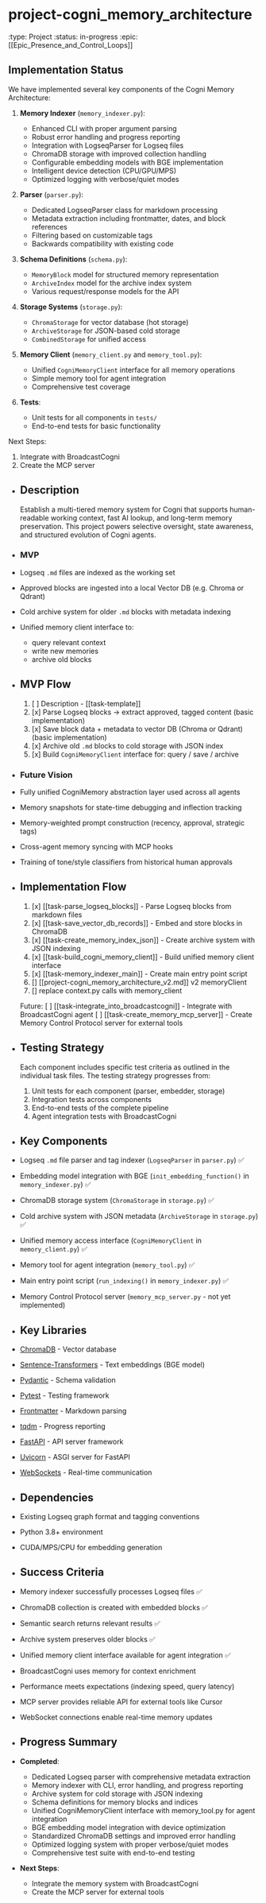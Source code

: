 # project-cogni_memory_architecture
:type: Project
:status: in-progress
:epic: [[Epic_Presence_and_Control_Loops]]

## Implementation Status
We have implemented several key components of the Cogni Memory Architecture:

1. **Memory Indexer** (`memory_indexer.py`):
   - Enhanced CLI with proper argument parsing
   - Robust error handling and progress reporting
   - Integration with LogseqParser for Logseq files
   - ChromaDB storage with improved collection handling
   - Configurable embedding models with BGE implementation
   - Intelligent device detection (CPU/GPU/MPS)
   - Optimized logging with verbose/quiet modes

2. **Parser** (`parser.py`):
   - Dedicated LogseqParser class for markdown processing
   - Metadata extraction including frontmatter, dates, and block references
   - Filtering based on customizable tags
   - Backwards compatibility with existing code
   
3. **Schema Definitions** (`schema.py`):
   - `MemoryBlock` model for structured memory representation
   - `ArchiveIndex` model for the archive index system
   - Various request/response models for the API

4. **Storage Systems** (`storage.py`):
   - `ChromaStorage` for vector database (hot storage)
   - `ArchiveStorage` for JSON-based cold storage
   - `CombinedStorage` for unified access

5. **Memory Client** (`memory_client.py` and `memory_tool.py`):
   - Unified `CogniMemoryClient` interface for all memory operations
   - Simple memory tool for agent integration
   - Comprehensive test coverage

6. **Tests**:
   - Unit tests for all components in `tests/`
   - End-to-end tests for basic functionality

Next Steps:
1. Integrate with BroadcastCogni
2. Create the MCP server

- ## Description
  Establish a multi-tiered memory system for Cogni that supports human-readable working context, fast AI lookup, and long-term memory preservation. This project powers selective oversight, state awareness, and structured evolution of Cogni agents.
- ### MVP
- Logseq `.md` files are indexed as the working set
- Approved blocks are ingested into a local Vector DB (e.g. Chroma or Qdrant)
- Cold archive system for older `.md` blocks with metadata indexing
- Unified memory client interface to:
	- query relevant context
	- write new memories
	- archive old blocks
- ## MVP Flow
  1. [ ] Description - [[task-template]]
  2. [x] Parse Logseq blocks → extract approved, tagged content (basic implementation)
  3. [x] Save block data + metadata to vector DB (Chroma or Qdrant) (basic implementation)
  4. [x] Archive old `.md` blocks to cold storage with JSON index
  5. [x] Build `CogniMemoryClient` interface for: query / save / archive
- ### Future Vision
- Fully unified CogniMemory abstraction layer used across all agents
- Memory snapshots for state-time debugging and inflection tracking
- Memory-weighted prompt construction (recency, approval, strategic tags)
- Cross-agent memory syncing with MCP hooks
- Training of tone/style classifiers from historical human approvals
- ## Implementation Flow
  1. [x] [[task-parse_logseq_blocks]] - Parse Logseq blocks from markdown files
  2. [x] [[task-save_vector_db_records]] - Embed and store blocks in ChromaDB
  3. [x] [[task-create_memory_index_json]] - Create archive system with JSON indexing
  4. [x] [[task-build_cogni_memory_client]] - Build unified memory client interface
  5. [x] [[task-memory_indexer_main]] - Create main entry point script
  6. [] [[project-cogni_memory_architecture_v2.md]] v2 memoryClient
  10. [] replace context.py calls with memory_client



  Future:
   [ ] [[task-integrate_into_broadcastcogni]] - Integrate with BroadcastCogni agent
   [ ] [[task-create_memory_mcp_server]] - Create Memory Control Protocol server for external tools
- ## Testing Strategy
  Each component includes specific test criteria as outlined in the individual task files.
  The testing strategy progresses from:
  1. Unit tests for each component (parser, embedder, storage)
  2. Integration tests across components
  3. End-to-end tests of the complete pipeline
  4. Agent integration tests with BroadcastCogni
- ## Key Components
- Logseq `.md` file parser and tag indexer (`LogseqParser` in `parser.py`) ✅
- Embedding model integration with BGE (`init_embedding_function()` in `memory_indexer.py`) ✅
- ChromaDB storage system (`ChromaStorage` in `storage.py`) ✅
- Cold archive system with JSON metadata (`ArchiveStorage` in `storage.py`) ✅
- Unified memory access interface (`CogniMemoryClient` in `memory_client.py`) ✅
- Memory tool for agent integration (`memory_tool.py`) ✅
- Main entry point script (`run_indexing()` in `memory_indexer.py`) ✅
- Memory Control Protocol server (`memory_mcp_server.py` - not yet implemented)
- ## Key Libraries
- [ChromaDB](https://github.com/chroma-core/chroma) - Vector database
- [Sentence-Transformers](https://www.sbert.net/) - Text embeddings (BGE model)
- [Pydantic](https://docs.pydantic.dev/) - Schema validation
- [Pytest](https://docs.pytest.org/) - Testing framework
- [Frontmatter](https://github.com/eyeseast/python-frontmatter) - Markdown parsing
- [tqdm](https://github.com/tqdm/tqdm) - Progress reporting
- [FastAPI](https://fastapi.tiangolo.com/) - API server framework
- [Uvicorn](https://www.uvicorn.org/) - ASGI server for FastAPI
- [WebSockets](https://websockets.readthedocs.io/) - Real-time communication
- ## Dependencies
- Existing Logseq graph format and tagging conventions
- Python 3.8+ environment
- CUDA/MPS/CPU for embedding generation
- ## Success Criteria
- Memory indexer successfully processes Logseq files ✅
- ChromaDB collection is created with embedded blocks ✅
- Semantic search returns relevant results ✅
- Archive system preserves older blocks ✅
- Unified memory client interface available for agent integration ✅
- BroadcastCogni uses memory for context enrichment
- Performance meets expectations (indexing speed, query latency)
- MCP server provides reliable API for external tools like Cursor
- WebSocket connections enable real-time memory updates
- ## Progress Summary
- **Completed**:
  - Dedicated Logseq parser with comprehensive metadata extraction
  - Memory indexer with CLI, error handling, and progress reporting
  - Archive system for cold storage with JSON indexing
  - Schema definitions for memory blocks and indices
  - Unified CogniMemoryClient interface with memory_tool.py for agent integration
  - BGE embedding model integration with device optimization
  - Standardized ChromaDB settings and improved error handling
  - Optimized logging system with proper verbose/quiet modes
  - Comprehensive test suite with end-to-end testing
  
- **Next Steps**:
  - Integrate the memory system with BroadcastCogni
  - Create the MCP server for external tools
